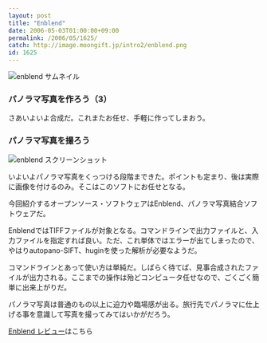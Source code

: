 ```yaml
---
layout: post
title: "Enblend"
date: 2006-05-03T01:00:00+09:00
permalink: /2006/05/1625/
catch: http://image.moongift.jp/intro2/enblend.png
id: 1625
---
```

 ![enblend サムネイル](http://image.moongift.jp/intro2/enblend.t.png "enblend サムネイル")
  

### パノラマ写真を作ろう（3）
  
さあいよいよ合成だ。これまたお任せ、手軽に作ってしまおう。  
<!--more-->  

### パノラマ写真を撮ろう
  

![enblend スクリーンショット](http://image.moongift.jp/intro2/enblend.png "enblend スクリーンショット")

  

いよいよパノラマ写真をくっつける段階まできた。ポイントも定まり、後は実際に画像を付けるのみ。そこはこのソフトにお任せとなる。

  

今回紹介するオープンソース・ソフトウェアはEnblend、パノラマ写真結合ソフトウェアだ。

  

EnblendではTIFFファイルが対象となる。コマンドラインで出力ファイルと、入力ファイルを指定すれば良い。ただ、これ単体ではエラーが出てしまったので、やはりautopano-SIFT、huginを使った解析が必要なようだ。

  

コマンドラインとあって使い方は単純だ。しばらく待てば、見事合成されたファイルが出力される。ここまでの操作は殆どコンピュータ任せなので、ごくごく簡単に出来上がりだ。

  

パノラマ写真は普通のもの以上に迫力や臨場感が出る。旅行先でパノラマに仕上げる事を意識して写真を撮ってみてはいかがだろう。

  

[Enblend レビュー](http://oss.moongift.jp/review/i-1628.html)はこちら

